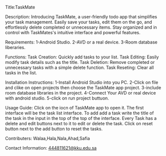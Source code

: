 Title:TaskMate

Description:
Introducing TaskMate, a user-friendly todo app that simplifies your task management. 
Easily save your tasks, edit them on the go, and effortlessly delete completed or unnecessary items. 
Stay organized and in control with TaskMates's intuitive interface and powerful features.

Requirements:
1-Android Studio.
2-AVD or a real device.
3-Room database liberaries.

Functions:
Task Creation: Quickly add tasks to your list.
Task Editing: Easily modify task details such as the title.
Task Deletion: Remove completed or unnecessary tasks with a simple delete function.
Task Reseting: Clear all tasks in the list.  

Installation Instructions:
1-Install Android Studio into you PC.
2-Click on file and clike on open projects then choose the TaskMate app project.
3-include room database libraries in the project.
4-Connect Your AVD or real device with android studio.
5-click on run project buttuon.

Usage Guide:
Click on the iocn of TaskMate app to open it. The first interface will be the task list interface.
To add add a task write the title of the task in the input in the top of the top of the interface.
Every Task has a delete and edit buttons next to it to edit or delete the task.
Click on reset button next to the add button to reset the tasks.


Contributers:
Walaa,Hala,Nala,Ahad,Safia

Contact Information:
444811621@kku.edu.sa  

